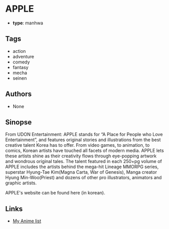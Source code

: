 # APPLE

-   **type**: manhwa

## Tags

-   action
-   adventure
-   comedy
-   fantasy
-   mecha
-   seinen

## Authors

-   None

## Sinopse

From UDON Entertainment:
APPLE stands for “A Place for People who Love Entertainment”, and features original stories and illustrations from the best creative talent Korea has to offer. From video games, to animation, to comics, Korean artists have touched all facets of modern media. APPLE lets these artists shine as their creativity flows through eye-popping artwork and wondrous original tales. The talent featured in each 250+pg volume of APPLE includes the artists behind the mega-hit Lineage MMORPG series, superstar Hyung-Tae Kim(Magna Carta, War of Genesis), Manga creator Hyung Min-Woo(Priest) and dozens of other pro illustrators, animators and graphic artists.

APPLE's website can be found here (in korean).

## Links

-   [My Anime list](https://myanimelist.net/manga/15286/APPLE)
